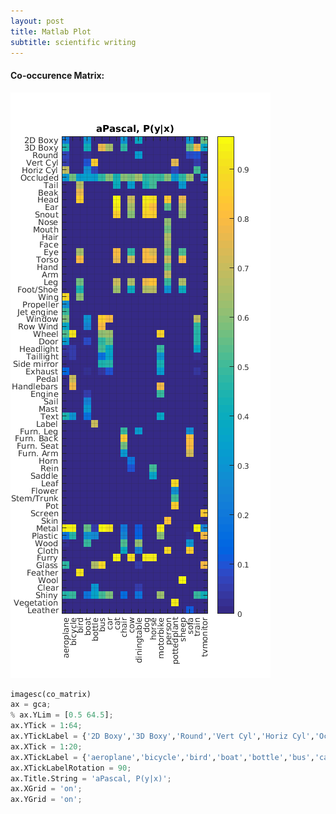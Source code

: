 ```yaml
---
layout: post
title: Matlab Plot
subtitle: scientific writing
---
```



<script type="text/javascript" src="http://cdn.mathjax.org/mathjax/latest/MathJax.js?config=default"></script>


#### Co-occurence Matrix: ####
![Image of co matrix](../img/aPascal_category_attribute.png)

```python
imagesc(co_matrix)
ax = gca;
% ax.YLim = [0.5 64.5];
ax.YTick = 1:64;
ax.YTickLabel = {'2D Boxy','3D Boxy','Round','Vert Cyl','Horiz Cyl','Occluded','Tail','Beak','Head','Ear','Snout','Nose','Mouth','Hair','Face','Eye','Torso','Hand','Arm','Leg','Foot/Shoe','Wing','Propeller','Jet engine','Window','Row Wind','Wheel','Door','Headlight','Taillight','Side mirror','Exhaust','Pedal','Handlebars','Engine','Sail','Mast','Text','Label','Furn. Leg','Furn. Back','Furn. Seat','Furn. Arm','Horn','Rein','Saddle','Leaf','Flower','Stem/Trunk','Pot','Screen','Skin','Metal','Plastic','Wood','Cloth','Furry','Glass','Feather','Wool','Clear','Shiny','Vegetation','Leather'};    
ax.XTick = 1:20;   
ax.XTickLabel = {'aeroplane','bicycle','bird','boat','bottle','bus','car','cat','chair','cow','diningtable','dog','horse','motorbike','person','pottedplant','sheep','sofa','train','tvmonitor'};    
ax.XTickLabelRotation = 90;
ax.Title.String = 'aPascal, P(y|x)';
ax.XGrid = 'on';
ax.YGrid = 'on';
```
